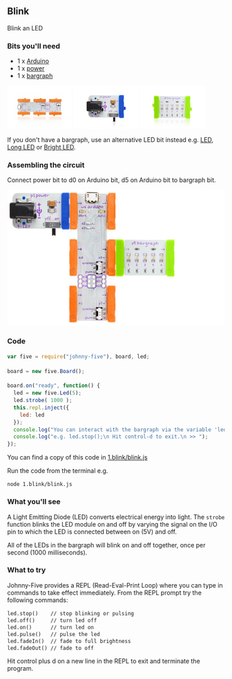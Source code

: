 ## Blink

Blink an LED

### Bits you'll need

* 1 x [Arduino](http://littlebits.cc/bits/arduino)
* 1 x [power](http://littlebits.cc/bits/littlebits-power)
* 1 x [bargraph](http://littlebits.cc/bits/bargraph) 

![image](../images/arduino.jpg)
![image](../images/power.jpg)
![image](../images/bargraph.jpg)


If you don't have a bargraph, use an alternative LED bit instead e.g. [LED](http://littlebits.cc/bits/led), [Long LED](http://littlebits.cc/bits/long-led) or [Bright LED](http://littlebits.cc/bits/bright-led).

### Assembling the circuit

Connect power bit to d0 on Arduino bit, d5 on Arduino bit to bargraph bit.

![image](../images/blink.jpg)

### Code

```javascript
var five = require("johnny-five"), board, led;

board = new five.Board();

board.on("ready", function() {
  led = new five.Led(5);
  led.strobe( 1000 );
  this.repl.inject({
    led: led
  });
  console.log("You can interact with the bargraph via the variable 'led'");
  console.log("e.g. led.stop();\n Hit control-d to exit.\n >> ");
});
```
You can find a copy of this code in [1.blink/blink.js](./blink.js)

Run the code from the terminal e.g.

    node 1.blink/blink.js

### What you'll see

A Light Emitting Diode (LED) converts electrical energy into light. The `strobe` function blinks the LED module on and off by varying the signal on the I/O pin to which the LED is connected between on (5V) and off.

All of the LEDs in the bargraph will blink on and off together, once per second (1000 milliseconds).

### What to try

Johnny-Five provides a REPL (Read-Eval-Print Loop) where you can type in commands to take effect immediately. From the REPL prompt try the following commands:

    led.stop()    // stop blinking or pulsing
    led.off()     // turn led off
    led.on()      // turn led on
    led.pulse()   // pulse the led
    led.fadeIn()  // fade to full brightness
    led.fadeOut() // fade to off

Hit control plus d on a new line in the REPL to exit and terminate the program.
